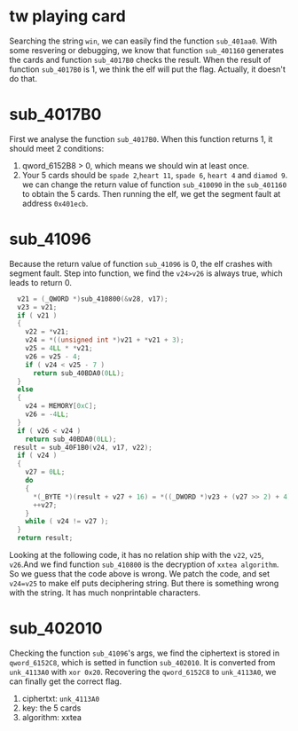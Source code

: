 # tw playing card
Searching the string `win`, we can easily find the function `sub_401aa0`.
With some resvering or debugging, we know that function `sub_401160` generates the cards and function `sub_4017B0` checks the result. When the result of function `sub_4017B0` is 1, we think the elf will put the flag. Actually, it doesn't do that.
# sub_4017B0
First we analyse the function `sub_4017B0`. When this function returns 1, it should meet 2 conditions:
1. qword_6152B8 > 0, which means we should win at least once.
2. Your 5 cards should be `spade 2`,`heart 11`, `spade 6`, `heart 4` and `diamod 9`.
we can change the return value of function `sub_410090` in the `sub_401160` to obtain the 5 cards.
Then running the elf, we get the segment fault at address `0x401ecb`. 
# sub_41096
Because the return value of function `sub_41096` is 0, the elf crashes with segment fault. Step into function, we find the `v24>v26` is always true, which leads to return 0.
```c
  v21 = (_QWORD *)sub_410800(&v28, v17);
  v23 = v21;
  if ( v21 )
  {
    v22 = *v21;
    v24 = *((unsigned int *)v21 + *v21 + 3);
    v25 = 4LL * *v21;
    v26 = v25 - 4;
    if ( v24 < v25 - 7 )
      return sub_40BDA0(0LL);
  }
  else
  {
    v24 = MEMORY[0xC];
    v26 = -4LL;
  }
  if ( v26 < v24 )
    return sub_40BDA0(0LL);
 result = sub_40F1B0(v24, v17, v22);
  if ( v24 )
  {
    v27 = 0LL;
    do
    {
      *(_BYTE *)(result + v27 + 16) = *((_DWORD *)v23 + (v27 >> 2) + 4) >> 8 * (v27 & 3);
      ++v27;
    }
    while ( v24 != v27 );
  }
  return result;
```
Looking at the following code, it has no relation ship with the `v22`, `v25`, `v26`.And we find function `sub_410800` is the decryption of `xxtea algorithm`. So we guess that the code above is wrong. We patch the code, and set `v24=v25` to make elf puts deciphering string. But there is something wrong with the string. It has much nonprintable characters.
# sub_402010
Checking the function `sub_41096`'s args, we find the ciphertext is stored in `qword_6152C8`, which is setted in function `sub_402010`. It is converted from `unk_4113A0` with `xor 0x20`.
Recovering the `qword_6152C8` to `unk_4113A0`, we can finally get the correct flag.

1. ciphertxt: `unk_4113A0`
2. key: the 5 cards
3. algorithm: xxtea





